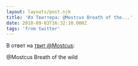 ```yaml
---
layout: layouts/post.njk
title: 'Из Твиттера: @Mostcus Breath of the...'
date: 2018-09-03T16:32:10.000Z
tags: 'from twitter'
---
```

В ответ на [твит @Mostcus](https://twitter.com/_/status/1036630045807333381):

@Mostcus Breath of the wild

